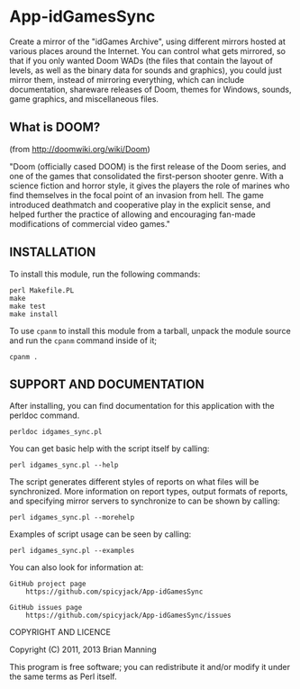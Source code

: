 # App-idGamesSync #

Create a mirror of the "idGames Archive", using different mirrors hosted at
various places around the Internet.  You can control what gets mirrored, so
that if you only wanted Doom WADs (the files that contain the layout of levels,
as well as the binary data for sounds and graphics), you could just mirror
them, instead of mirroring everything, which can include documentation,
shareware releases of Doom, themes for Windows, sounds, game graphics, and
miscellaneous files.

## What is DOOM? ##

(from http://doomwiki.org/wiki/Doom)

"Doom (officially cased DOOM) is the first release of the Doom series, and one
of the games that consolidated the first-person shooter genre. With a science
fiction and horror style, it gives the players the role of marines who find
themselves in the focal point of an invasion from hell. The game introduced
deathmatch and cooperative play in the explicit sense, and helped further the
practice of allowing and encouraging fan-made modifications of commercial
video games."

## INSTALLATION ##

To install this module, run the following commands:

	perl Makefile.PL
	make
	make test
	make install

To use `cpanm` to install this module from a tarball, unpack the module source
and run the `cpanm` command inside of it;

    cpanm .

## SUPPORT AND DOCUMENTATION ##

After installing, you can find documentation for this application with the
perldoc command.

    perldoc idgames_sync.pl

You can get basic help with the script itself by calling:

    perl idgames_sync.pl --help

The script generates different styles of reports on what files will be
synchronized.  More information on report types, output formats of reports,
and specifying mirror servers to synchronize to can be shown by calling:

    perl idgames_sync.pl --morehelp

Examples of script usage can be seen by calling:

    perl idgames_sync.pl --examples

You can also look for information at:

    GitHub project page
        https://github.com/spicyjack/App-idGamesSync

    GitHub issues page
        https://github.com/spicyjack/App-idGamesSync/issues

COPYRIGHT AND LICENCE

Copyright (C) 2011, 2013 Brian Manning

This program is free software; you can redistribute it and/or modify it
under the same terms as Perl itself.

